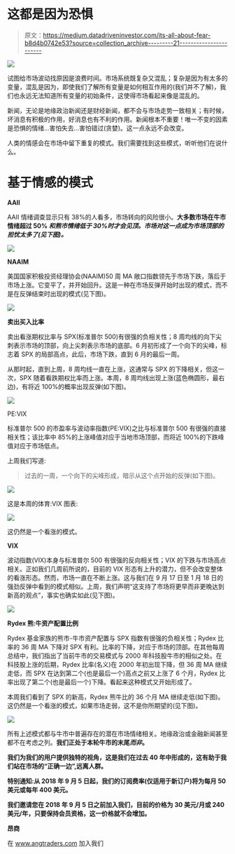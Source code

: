 # 这都是因为恐惧

> 原文：<https://medium.datadriveninvestor.com/its-all-about-fear-b8d4b0742e53?source=collection_archive---------21----------------------->

![](img/d0168a1bd255ada25b55a89aa7304924.png)

试图给市场波动找原因是浪费时间。市场系统既复杂又混乱；复杂是因为有太多的变量，混乱是因为，即使我们了解所有变量是如何相互作用的(我们并不了解)，我们也永远无法知道所有变量的初始条件，这使得市场看起来像是混乱的。

新闻，无论是地缘政治新闻还是财经新闻，都不会与市场走势一致相关；有时候，坏消息有积极的作用，好消息也有不利的作用。新闻根本不重要！唯一不变的因素是恐惧的情绪…害怕失去…害怕错过(贪婪)。这一点永远不会改变。

人类的情感会在市场中留下重复的模式。我们需要找到这些模式，听听他们在说什么。

# 基于情感的模式

**AAII**

AAII 情绪调查显示只有 38%的人看多，市场转向的风险很小。**大多数市场在牛市情绪超过 50% *和熊市情绪低于 30%时才会见顶。市场对这一点成为市场顶部的担忧太多了(见下图)。***

![](img/8b89406fb5be3ee27ee7264fcb1031cb.png)

**NAAIM**

美国国家积极投资经理协会(NAAIM)50 周 MA 敞口指数领先于市场下跌，落后于市场上涨。它变平了，并开始回升。这是一种在市场反弹开始时出现的模式，而不是在反弹结束时出现的模式(见下图)。

![](img/7cbba8eb35e800a331f8de21e0cc42ce.png)

**卖出买入比率**

卖出看涨期权比率与 SPX(标准普尔 500)有很强的负相关性；8 周均线的向下尖刺表示市场的顶部，向上尖刺表示市场的底部。6 月初形成了一个向下的尖峰，标志着 SPX 的局部高点，此后，市场下跌，直到 6 月的最后一周。

从那时起，直到上周，8 周均线一直在上涨，这通常与 SPX 的下降相关，但这一次，SPX 随着看跌期权比率而上涨。本周，8 周均线出现上涨(蓝色椭圆形，最右边)，有将近 100%的概率出现反弹(如下图)。

![](img/2ec1e53c456b87202f47ea224698455c.png)

PE:VIX

标准普尔 500 的市盈率与波动率指数(PE:VIX)之比与标准普尔 500 有很强的直接相关性；该比率中 85%的上涨峰值对应于当地市场顶部，而将近 100%的下跌峰值对应于市场低点。

上周我们写道:

> 过去的一周，一个向下的尖峰形成，暗示从这个点开始的反弹(如下图)。

![](img/2b87acf1a7095343e4c41e4cd4fac321.png)

这是本周的体育:VIX 图表:

![](img/3e7f2b8e8b448fb5b56a952ec4dbc674.png)

这仍然是一个看涨的模式。

**VIX**

波动指数(VIX)本身与标准普尔 500 有很强的反向相关性；VIX 的下跌与市场高点相关。正如我们几周前所说的，目前的 VIX 形态有上升的潜力，但不会改变整体的看涨形态。然而，市场一直在不断上涨。这与我们在 9 月 17 日至 1 月 18 日的强劲反弹中看到的模式相似。上周，我们声明“这支持了市场将更早而非更晚达到新高的观点”，事实也确实如此(见下图)。

![](img/f568a2467980c260abd3649028b741c6.png)

**Rydex 熊:牛资产配置比例**

Rydex 基金家族的熊市-牛市资产配置与 SPX 指数有很强的负相关性；Rydex 比率的 36 周 MA 下降对 SPX 有利。比率的下降，对应于市场的顶部。在其他每周总结中，我们指出了当前牛市的交易模式与 2000 年科技股牛市的相似之处。在科技股上涨的后期，Rydex 比率(名义)在 2000 年初出现下降，但 36 周 MA 继续走低，而 SPX 在达到第二个(也是最后一个)高点之前又上涨了 6 个月，Rydex 比率出现了第二个(也是最后一个)下降。看起来这种模式又开始形成了。

本周我们看到了 SPX 的新高，Rydex 熊牛比的 36 个月 MA 继续走低(如下图)。这仍然是一个看涨的模式，如果市场走弱，这不是你所期望的(见下图)。

![](img/fd5a64b2631f73afe08dd6ad6fd1f72f.png)

所有上述模式都与牛市中普遍存在的潜在市场情绪相关。地缘政治或金融新闻甚至都不在考虑之列。**我们正处于本轮牛市的末尾*而非*。**

**我们为我们的用户提供独特的视角，这是我们在过去 40 年中形成的，这有助于我们站在市场的“正确一边”,远离人群。**

**特别通知:从 2018 年 9 月 5 日起，我们的订阅费率(仅适用于新订户)将为每月 50 美元或每年 400 美元。**

**我们邀请您在 2018 年 9 月 5 日之前加入我们，目前的价格为 30 美元/月或 240 美元/年，只要保持会员资格，这一价格就不会增加。**

**昂商**

在 www.angtraders.com 加入我们